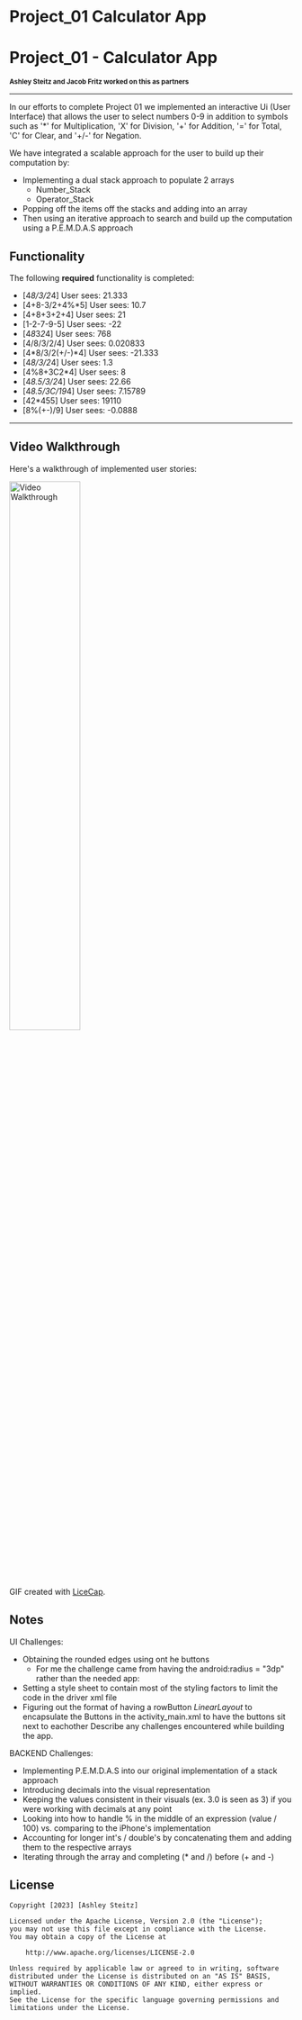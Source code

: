 # Project_01 Calculator App
# Project_01 - Calculator App
<span style="font-size: smaller;"><strong>Ashley Steitz and Jacob Fritz worked on this as partners</strong></span>

---
In our efforts to complete Project 01 we implemented an interactive Ui (User Interface) that allows the user to select numbers 0-9 in addition
to symbols such as '*' for Multiplication, 'X' for Division, '+' for Addition, '=' for Total, 'C' for Clear, and '+/-' for Negation.

We have integrated a scalable approach for the user to build up their computation by:
- Implementing a dual stack approach to populate 2 arrays
  - Number_Stack
  - Operator_Stack
- Popping off the items off the stacks and adding into an array
- Then using an iterative approach to search and build up the computation using a P.E.M.D.A.S approach


## Functionality

The following **required** functionality is completed:

* [4*8/3/2*4] User sees: 21.333
* [4+8-3/2+4%*5] User sees: 10.7
* [4+8+3+2+4] User sees: 21
* [1-2-7-9-5] User sees: -22
* [4*8*3*2*4] User sees: 768
* [4/8/3/2/4] User sees: 0.020833
* [4*8/3/2(+/-)*4] User sees: -21.333
* [4*8/3/2*4] User sees: 1.3
* [4%8+3C2*4] User sees: 8
* [4*8.5/3/2*4] User sees: 22.66
* [4*8.5/3C/19*4] User sees: 7.15789
* [42*455] User sees: 19110
* [8%(+-)/9] User sees: -0.0888

---
## Video Walkthrough

Here's a walkthrough of implemented user stories:

<img src='walkthrough.gif' title='Video Walkthrough' width='50%' alt='Video Walkthrough' />

GIF created with [LiceCap](http://www.cockos.com/licecap/).

## Notes
UI Challenges:
- Obtaining the rounded edges using ont he buttons 
  - For me the challenge came from having the android:radius = "3dp" rather than the needed app:
- Setting a style sheet to contain most of the styling factors to limit the code in the driver xml file
- Figuring out the format of having a rowButton _LinearLayout_ to encapsulate the Buttons in the activity_main.xml to have the buttons sit next to eachother
Describe any challenges encountered while building the app.

BACKEND Challenges:
- Implementing P.E.M.D.A.S into our original implementation of a stack approach
- Introducing decimals into the visual representation
- Keeping the values consistent in their visuals (ex. 3.0 is seen as 3) if you were working with decimals at any point
- Looking into how to handle % in the middle of an expression (value / 100) vs. comparing to the iPhone's implementation
- Accounting for longer int's / double's by concatenating them and adding them to the respective arrays
- Iterating through the array and completing (* and /) before (+ and -)

## License

    Copyright [2023] [Ashley Steitz]

    Licensed under the Apache License, Version 2.0 (the "License");
    you may not use this file except in compliance with the License.
    You may obtain a copy of the License at

        http://www.apache.org/licenses/LICENSE-2.0

    Unless required by applicable law or agreed to in writing, software
    distributed under the License is distributed on an "AS IS" BASIS,
    WITHOUT WARRANTIES OR CONDITIONS OF ANY KIND, either express or implied.
    See the License for the specific language governing permissions and
    limitations under the License.

